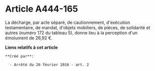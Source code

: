 # Article A444-165

La décharge, par acte séparé, de cautionnement, d'exécution testamentaire, de mandat, d'objets mobiliers, de pièces, de
solidarité et autres (numéro 172 du tableau 5), donne lieu à la perception d'un émolument de 26,92 €.

**Liens relatifs à cet article**

	**Créé par**:

	  - Arrêté du 26 février 2016 - art. 2
